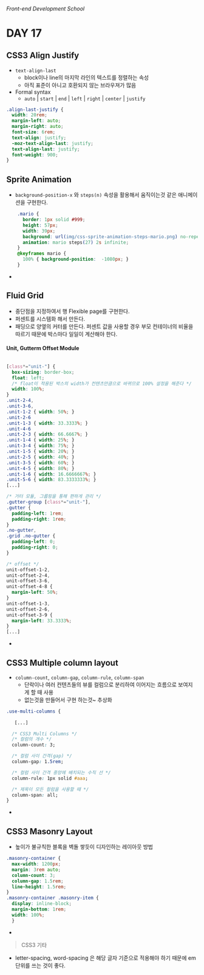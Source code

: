 ###### Front-end Development School

# DAY 17


## CSS3 Align Justify
* `text-align-last` 
  * block이나 line의 마지막 라인의 텍스트를 정렬하는 속성
  * 아직 표준이 아니고 호환되지 않는 브라우져가 많음
* Formal syntax
  * `auto` | `start` | `end` | `left` | `right` | `center` | `justify`

```css
.align-last-justify {
  width: 20rem;
  margin-left: auto;
  margin-right: auto;
  font-size: 6rem;
  text-align: justify;
  -moz-text-align-last: justify;
  text-align-last: justify;
  font-weight: 900;
}
```

## Sprite Animation
* `background-position-x` 와 `steps(n)` 속성을 활용해서 움직이는것 같은 애니메이션을 구현한다.

```css
    .mario {
      border: 1px solid #999;
      height: 57px;
      width: 39px;
      background: url(img/css-sprite-animation-steps-mario.png) no-repeat;
      animation: mario steps(27) 2s infinite;
    }
    @keyframes mario {
      100% { background-position:  -1080px; }
    }
```

-

## Fluid Grid
* 중단점을 지정하여서 행 Flexible page를 구현한다.
* 퍼센트를 시스템화 해서 만든다.
* 패딩으로 양옆의 커터를 만든다. 퍼센트 값을 사용할 경우 부모 컨테이너의 비율을 따르기 때문에 박스마다 일일이 계산해야 한다. 

#### Unit, Gutterm Offset Module

```css

[class*="unit-"] {
  box-sizing: border-box;
  float: left;
  /* float이 적용된 박스의 width가 컨텐츠만큼으로 바뀌므로 100% 설정을 해준다 */
  width: 100%;
}
.unit-2-4,
.unit-3-6,
.unit-1-2 { width: 50%; }
.unit-2-6
.unit-1-3 { width: 33.3333%; }
.unit-4-6
.unit-2-3 { width: 66.6667%; }
.unit-1-4 { width: 25%; }
.unit-3-4 { width: 75%; }
.unit-1-5 { width: 20%; }
.unit-2-5 { width: 40%; }
.unit-3-5 { width: 60%; }
.unit-4-5 { width: 80%; }
.unit-1-6 { width: 16.6666667%; }
.unit-5-6 { width: 83.3333333%; }
[...]

/* 거터 모듈, 그룹핑을 통해 편하게 관리 */
.gutter-group [class*="unit-"],
.gutter {
  padding-left: 1rem;
  padding-right: 1rem;
}
.no-gutter,
.grid .no-gutter {
  padding-left: 0;
  padding-right: 0;
}

/* offset */
unit-offset-1-2,
unit-offset-2-4,
unit-offset-3-6,
unit-offset-4-8 {
  margin-left: 50%;
}
unit-offset-1-3,
unit-offset-2-6,
unit-offset-3-9 {
  margin-left: 33.3333%;
}
[...]
```
-

## CSS3 Multiple column layout
* `column-count`, `column-gap`, `column-rule`, `column-span`
  * 단락이나 여러 컨텐츠들의 뷰를 컬럼으로 분리하여 이어지는 흐름으로 보여지게 할 때 사용
  * 없는것을 만들어서 구현 하는것~ 추상화 

```css
.use-multi-columns {
   
   [...]

  /* CSS3 Multi Columns */
  /* 컬럼의 개수 */
  column-count: 3;

  /* 컬럼 사이 간격(gap) */
  column-gap: 1.5rem;

  /* 컬럼 사이 간격 중앙에 배치되는 수직 선 */
  column-rule: 1px solid #aaa;

  /* 제목이 모든 컬럼을 사용할 때 */
  column-span: all;
}
```

-

## CSS3 Masonry Layout
* 높이가 불규칙한 블록을 벽돌 쌓듯이 디자인하는 레이아웃 방법

```css
.masonry-container {
  max-width: 1200px;
  margin: 3rem auto;
  column-count: 3;
  column-gap: 1.5rem;
  line-height: 1.5rem;
}
.masonry-container .masonry-item {
  display: inline-block;
  margin-bottom: 1rem;
  width: 100%;
  }
``` 


-
> CSS3 기타

* letter-spacing, word-spacing 은 해당 글자 기준으로 적용해야 하기 때문에 em 단위를 쓰는 것이 좋다.
